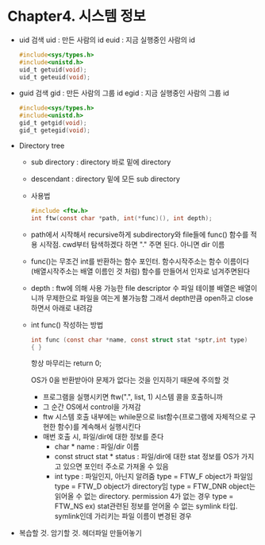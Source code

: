 # Chapter4. 시스템 정보

- uid 검색
  uid : 만든 사람의 id
  euid : 지금 실행중인 사람의 id

  ```c
  #include<sys/types.h>
  #include<unistd.h>
  uid_t getuid(void);
  uid_t geteuid(void);
  ```

- guid 검색
  gid : 만든 사람의 그룹 id
  egid : 지금 실행중인 사람의 그룹 id

  ```c
  #include<sys/types.h>
  #include<unistd.h>
  gid_t getgid(void);
  gid_t getegid(void);
  ```

- Directory tree

  - sub directory : directory 바로 밑에 directory

  - descendant : directory 밑에 모든 sub directory

  - 사용법

    ```c
    #include <ftw.h>
    int ftw(const char *path, int(*func)(), int depth);
    ```

  - path에서 시작해서 recursive하게 subdirectory와 file들에 func() 함수를 적용
    시작점. cwd부터 탐색하겠다 하면 "." 주면 된다. 아니면 dir 이름

  - func()는 무조건 int를 반환하는 함수 포인터. 함수시작주소는 함수 이름이다(배열시작주소는 배열 이름인 것 처럼)
    함수를 만들어서 인자로 넘겨주면된다

  - depth : ftw에 의해 사용 가능한 file descriptor 수
    파일 테이블 배열은 배열이니까 무제한으로 파일을 여는게 불가능함
    그래서 depth만큼 open하고 close하면서 아래로 내려감

  - int func() 작성하는 방법

    ```c
    int func (const char *name, const struct stat *sptr,int type)
    { }
    ```

    항상 마무리는 return 0;

    OS가 0을 반환받아야 문제가 없다는 것을 인지하기 때문에 주의할 것

    - 프로그램을 실행시키면 ftw(".", list, 1) 시스템 콜을 호출하니까
    - 그 순간 OS에서 control을 가져감
    - ftw 시스템 호출 내부에는 while문으로 list함수(프로그램에 자체적으로 구현한 함수)를 계속해서 실행시킨다
    - 매번 호출 시, 파일/dir에 대한 정보를 준다
      - char * name : 파일/dir 이름
      - const struct stat * status : 파일/dir에 대한 stat 정보를 OS가 가지고 있으면 포인터 주소로 가져올 수 있음
      - int type : 파일인지, 아닌지 알려줌
        type = FTW_F		object가 파일임
        type = FTW_D	object가 directory임
        type = FTW_DNR	object는 읽어올 수 없는 directory.
        				permission 4가 없는 경우
        type = FTW_NS	ex) stat관련된 정보를 얻어올 수 없는 symlink 타입.
        				symlink인데 가리키는 파일 이름이 변경된 경우

- 복습할 것. 암기할 것. 헤더파일 만들어놓기

